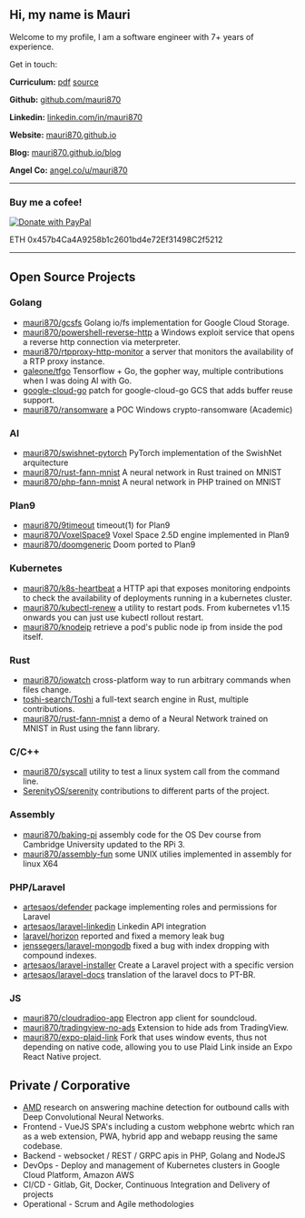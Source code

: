 ## Hi, my name is Mauri

Welcome to my profile, I am a software engineer with 7+ years of experience.

Get in touch:

**Curriculum:** [pdf](https://docs.google.com/viewer?url=https://github.com/mauri870/curriculum-vitae/raw/master/cv.pdf) [source](https://github.com/mauri870/curriculum-vitae)

**Github:** [github.com/mauri870](https://github.com/mauri870)

**Linkedin:** [linkedin.com/in/mauri870](https://linkedin.com/in/mauri870)

**Website:** [mauri870.github.io](https://mauri870.github.io)

**Blog:** [mauri870.github.io/blog](https://mauri870.github.io/blog)

**Angel Co:** [angel.co/u/mauri870](https://angel.co/u/mauri870)

---

### Buy me a cofee!

[![Donate with PayPal](https://www.paypalobjects.com/en_US/i/btn/btn_donate_LG.gif)](https://www.paypal.com/donate/?business=9U9LSQJVEWW2L&no_recurring=0&currency_code=BRL)

ETH 0x457b4Ca4A9258b1c2601bd4e72Ef31498C2f5212

---

## Open Source Projects

### Golang

- [mauri870/gcsfs](https://github.com/mauri870/gcsfs) Golang io/fs implementation for Google Cloud Storage.
- [mauri870/powershell-reverse-http](https://github.com/mauri870/powershell-reverse-http) a Windows exploit service that opens a reverse http connection via meterpreter.
- [mauri870/rtpproxy-http-monitor](https://github.com/mauri870/rtpproxy-http-monitor) a server that monitors the availability of a RTP proxy instance.
- [galeone/tfgo](https://github.com/galeone/tfgo/commits?author=mauri870) Tensorflow + Go, the gopher way, multiple contributions when I was doing AI with Go.
- [google-cloud-go](https://github.com/mauri870/patches/blob/master/google-cloud-go-reuse-buffers-storage.patch) patch for google-cloud-go GCS that adds buffer reuse support.
- [mauri870/ransomware](https://github.com/mauri870/ransomware) a POC Windows crypto-ransomware (Academic)

### AI

- [mauri870/swishnet-pytorch](https://github.com/mauri870/swishnet-pytorch) PyTorch implementation of the SwishNet arquitecture
- [mauri870/rust-fann-mnist](https://github.com/mauri870/rust-fann-mnist) A neural network in Rust trained on MNIST
- [mauri870/php-fann-mnist](https://github.com/mauri870/php-fann-mnist) A neural network in PHP trained on MNIST

### Plan9

- [mauri870/9timeout](https://github.com/mauri870/9timeout) timeout(1) for Plan9
- [mauri870/VoxelSpace9](https://github.com/mauri870/VoxelSpace9) Voxel Space 2.5D engine implemented in Plan9
- [mauri870/doomgeneric](https://github.com/mauri870/doomgeneric) Doom ported to Plan9

### Kubernetes 

- [mauri870/k8s-heartbeat](https://github.com/mauri870/k8s-heartbeat) a HTTP api that exposes monitoring endpoints to check the availability of deployments running in a kubernetes cluster. 
- [mauri870/kubectl-renew](https://github.com/mauri870/kubectl-renew) a utility to restart pods. From kubernetes v1.15 onwards you can just use kubectl rollout restart.
- [mauri870/knodeip](https://github.com/mauri870/knodeip) retrieve a pod's public node ip from inside the pod itself.

### Rust

- [mauri870/iowatch](https://github.com/mauri870/iowatch) cross-platform way to run arbitrary commands when files change.
- [toshi-search/Toshi](https://github.com/toshi-search/Toshi) a full-text search engine in Rust, multiple contributions.
- [mauri870/rust-fann-mnist](https://github.com/mauri870/rust-fann-mnist) a demo of a Neural Network trained on MNIST in Rust using the fann library.

### C/C++

- [mauri870/syscall](https://github.com/mauri870/syscall) utility to test a linux system call from the command line.
- [SerenityOS/serenity](https://github.com/SerenityOS/serenity/commits?author=mauri870) contributions to different parts of the project.

### Assembly

- [mauri870/baking-pi](https://github.com/mauri870/baking-pi) assembly code for the OS Dev course from Cambridge University updated to the RPi 3.
- [mauri870/assembly-fun](https://github.com/mauri870/assembly-fun) some UNIX utilies implemented in assembly for linux X64

### PHP/Laravel

- [artesaos/defender](https://github.com/artesaos/defender) package implementing roles and permissions for Laravel
- [artesaos/laravel-linkedin](https://github.com/artesaos/laravel-linkedin) Linkedin API integration
- [laravel/horizon](https://github.com/laravel/horizon/issues/715) reported and fixed a memory leak bug
- [jenssegers/laravel-mongodb](https://github.com/jenssegers/laravel-mongodb/commit/ca0f710a4d2d61280406790dece6d10028509b46) fixed a bug with index dropping with compound indexes.
- [artesaos/laravel-installer](https://github.com/artesaos/laravel-installer) Create a Laravel project with a specific version
- [artesaos/laravel-docs](https://github.com/artesaos/laravel-docs) translation of the laravel docs to PT-BR.

### JS

- [mauri870/cloudradioo-app](https://github.com/mauri870/cloudradioo-app) Electron app client for soundcloud.
- [mauri870/tradingview-no-ads](https://github.com/mauri870/tradingview-no-ads) Extension to hide ads from TradingView.
- [mauri870/expo-plaid-link](https://github.com/mauri870/expo-plaid-link) Fork that uses window events, thus not depending on native code, allowing you to use Plaid Link inside an Expo React Native project.

## Private / Corporative

- [AMD](https://mauri870.github.io/blog/posts/amd2-improvements) research on answering machine detection for outbound calls with Deep Convolutional Neural Networks.
- Frontend - VueJS SPA's including a custom webphone webrtc which ran as a web extension, PWA, hybrid app and webapp reusing the same codebase.
- Backend - websocket / REST / GRPC apis in PHP, Golang and NodeJS
- DevOps - Deploy and management of Kubernetes clusters in Google Cloud Platform, Amazon AWS
- CI/CD - Gitlab, Git, Docker, Continuous Integration and Delivery of projects
- Operational - Scrum and Agile methodologies

